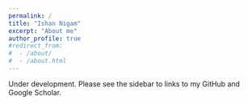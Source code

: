 ```yaml
---
permalink: /
title: "Ishan Nigam"
excerpt: "About me"
author_profile: true
#redirect_from: 
#  - /about/
#  - /about.html
---
```


Under development. Please see the sidebar to links to my GitHub and Google Scholar. 


